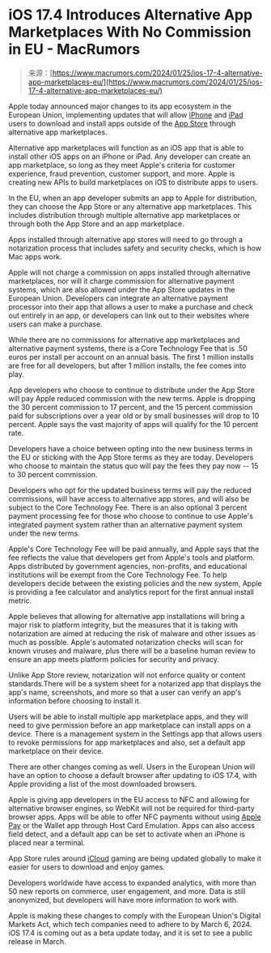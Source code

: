 <!--yml
category: 未分类
date: 2024-05-27 15:09:11
-->

# iOS 17.4 Introduces Alternative App Marketplaces With No Commission in EU - MacRumors

> 来源：[https://www.macrumors.com/2024/01/25/ios-17-4-alternative-app-marketplaces-eu/](https://www.macrumors.com/2024/01/25/ios-17-4-alternative-app-marketplaces-eu/)

Apple today announced major changes to its app ecosystem in the European Union, implementing updates that will allow [iPhone](https://www.macrumors.com/guide/iphone/) and [iPad](https://www.macrumors.com/roundup/ipad/) users to download and install apps outside of the [App Store](https://www.macrumors.com/guide/app-store/) through alternative app marketplaces.

Alternative app marketplaces will function as an iOS app that is able to install other iOS apps on an ‌iPhone‌ or ‌iPad‌. Any developer can create an app marketplace, so long as they meet Apple's criteria for customer experience, fraud prevention, customer support, and more. Apple is creating new APIs to build marketplaces on iOS to distribute apps to users.

In the EU, when an app developer submits an app to Apple for distribution, they can choose the ‌App Store‌ or any alternative app marketplaces. This includes distribution through multiple alternative app marketplaces or through both the ‌App Store‌ and an app marketplace.

Apps installed through alternative app stores will need to go through a notarization process that includes safety and security checks, which is how Mac apps work.

Apple will not charge a commission on apps installed through alternative marketplaces, nor will it charge commission for alternative payment systems, which are also allowed under the ‌App Store‌ updates in the European Union. Developers can integrate an alternative payment processor into their app that allows a user to make a purchase and check out entirely in an app, or developers can link out to their websites where users can make a purchase.

While there are no commissions for alternative app marketplaces and alternative payment systems, there is a Core Technology Fee that is .50 euros per install per account on an annual basis. The first 1 million installs are free for all developers, but after 1 million installs, the fee comes into play.

App developers who choose to continue to distribute under the ‌App Store‌ will pay Apple reduced commission with the new terms. Apple is dropping the 30 percent commission to 17 percent, and the 15 percent commission paid for subscriptions over a year old or by small businesses will drop to 10 percent. Apple says the vast majority of apps will qualify for the 10 percent rate.

Developers have a choice between opting into the new business terms in the EU or sticking with the ‌App Store‌ terms as they are today. Developers who choose to maintain the status quo will pay the fees they pay now -- 15 to 30 percent commission.

Developers who opt for the updated business terms will pay the reduced commissions, will have access to alternative app stores, and will also be subject to the Core Technology Fee. There is an also optional 3 percent payment processing fee for those who choose to continue to use Apple's integrated payment system rather than an alternative payment system under the new terms.

Apple's Core Technology Fee will be paid annually, and Apple says that the fee reflects the value that developers get from Apple's tools and platform. Apps distributed by government agencies, non-profits, and educational institutions will be exempt from the Core Technology Fee. To help developers decide between the existing policies and the new system, Apple is providing a fee calculator and analytics report for the first annual install metric.

Apple believes that allowing for alternative app installations will bring a major risk to platform integrity, but the measures that it is taking with notarization are aimed at reducing the risk of malware and other issues as much as possible. Apple's automated notarization checks will scan for known viruses and malware, plus there will be a baseline human review to ensure an app meets platform policies for security and privacy.

Unlike ‌App Store‌ review, notarization will not enforce quality or content standards.There will be a system sheet for a notarized app that displays the app's name, screenshots, and more so that a user can verify an app's information before choosing to install it.

Users will be able to install multiple app marketplace apps, and they will need to give permission before an app marketplace can install apps on a device. There is a management system in the Settings app that allows users to revoke permissions for app marketplaces and also, set a default app marketplace on their device.

There are other changes coming as well. Users in the European Union will have an option to choose a default browser after updating to iOS 17.4, with Apple providing a list of the most downloaded browsers.

Apple is giving app developers in the EU access to NFC and allowing for alternative browser engines, so WebKit will not be required for third-party browser apps. Apps will be able to offer NFC payments without using [Apple Pay](https://www.macrumors.com/roundup/apple-pay/) or the Wallet app through Host Card Emulation. Apps can also access field detect, and a default app can be set to activate when an ‌iPhone‌ is placed near a terminal.

‌App Store‌ rules around [iCloud](https://www.macrumors.com/guide/icloud/) gaming are being updated globally to make it easier for users to download and enjoy games.

Developers worldwide have access to expanded analytics, with more than 50 new reports on commerce, user engagement, and more. Data is still anonymized, but developers will have more information to work with.

Apple is making these changes to comply with the European Union's Digital Markets Act, which tech companies need to adhere to by March 6, 2024\. iOS 17.4 is coming out as a beta update today, and it is set to see a public release in March.